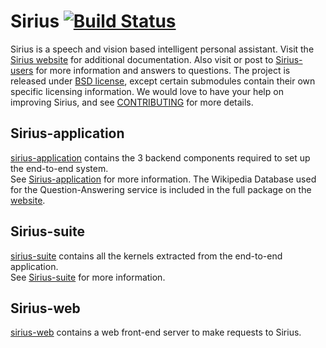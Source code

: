 # Sirius [![Build Status](https://travis-ci.org/jhauswald/sirius.svg?branch=master)](https://travis-ci.org/jhauswald/sirius)

Sirius is a speech and vision based intelligent personal assistant. Visit the
[Sirius website](http://sirius.clarity-lab.org) for additional documentation.
Also visit or post to [Sirius-users](http://groups.google.com/forum/#!forum/sirius-users) 
for more information and answers to questions. The project is released under [BSD license](LICENSE), 
except certain submodules
contain their own specific licensing information. We would love to have your
help on improving Sirius, and see [CONTRIBUTING](CONTRIBUTING.md) for more
details.

## Sirius-application

[sirius-application](sirius-application) contains the 3 backend components
required to set up the end-to-end system.  
See [Sirius-application](http://sirius.clarity-lab.org/sirius) for more information. The Wikipedia Database used for the Question-Answering service is included in the full package on the [website](http://sirius.clarity-lab.org/downloads/).

## Sirius-suite

[sirius-suite](sirius-suite) contains all the kernels extracted from the
end-to-end application.  
See [Sirius-suite](http://sirius.clarity-lab.org/sirius-suite) for more information.

## Sirius-web

[sirius-web](sirius-web) contains a web front-end server to make requests to
Sirius.  

